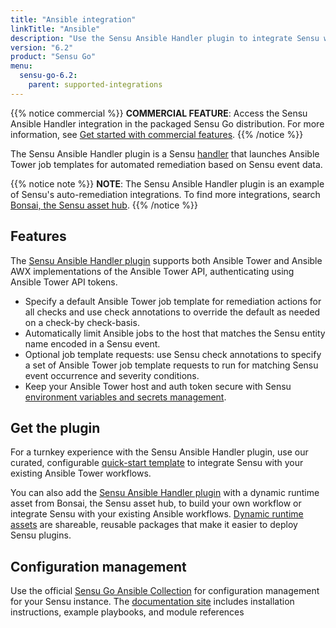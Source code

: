 ```yaml
---
title: "Ansible integration"
linkTitle: "Ansible"
description: "Use the Sensu Ansible Handler plugin to integrate Sensu with your existing Ansible workflows. Read about the features of Sensu's Ansible integration and learn how to get the plugin."
version: "6.2"
product: "Sensu Go"
menu: 
  sensu-go-6.2:
    parent: supported-integrations
---
```


{{% notice commercial %}}
**COMMERCIAL FEATURE**: Access the Sensu Ansible Handler integration in the packaged Sensu Go distribution.
For more information, see [Get started with commercial features](../../../commercial/).
{{% /notice %}}

The Sensu Ansible Handler plugin is a Sensu [handler][1] that launches Ansible Tower job templates for automated remediation based on Sensu event data.

{{% notice note %}}
**NOTE**: The Sensu Ansible Handler plugin is an example of Sensu's auto-remediation integrations.
To find more integrations, search [Bonsai, the Sensu asset hub](https://bonsai.sensu.io/).
{{% /notice %}}

## Features

The [Sensu Ansible Handler plugin][4] supports both Ansible Tower and Ansible AWX implementations of the Ansible Tower API, authenticating using Ansible Tower API tokens.  

- Specify a default Ansible Tower job template for remediation actions for all checks and use check annotations to override the default as needed on a check-by check-basis.
- Automatically limit Ansible jobs to the host that matches the Sensu entity name encoded in a Sensu event.
- Optional job template requests: use Sensu check annotations to specify a set of Ansible Tower job template requests to run for matching Sensu event occurrence and severity conditions.
- Keep your Ansible Tower host and auth token secure with Sensu [environment variables and secrets management][9].

## Get the plugin

For a turnkey experience with the Sensu Ansible Handler plugin, use our curated, configurable [quick-start template][3] to integrate Sensu with your existing Ansible Tower workflows.

You can also add the [Sensu Ansible Handler plugin][4] with a dynamic runtime asset from Bonsai, the Sensu asset hub, to build your own workflow or integrate Sensu with your existing Ansible workflows.
[Dynamic runtime assets][5] are shareable, reusable packages that make it easier to deploy Sensu plugins.

## Configuration management

Use the official [Sensu Go Ansible Collection][7] for configuration management for your Sensu instance.
The [documentation site][8] includes installation instructions, example playbooks, and module references


[1]: ../../../observability-pipeline/observe-process/handlers/
[2]: ../../../observability-pipeline/observe-process/handler-templates/
[3]: https://github.com/sensu/catalog/blob/main/pipelines/remediation/ansible-tower.yaml
[4]: https://bonsai.sensu.io/assets/sensu/sensu-ansible-handler
[5]: ../../assets/
[7]: https://galaxy.ansible.com/sensu/sensu_go
[8]: https://sensu.github.io/sensu-go-ansible/
[9]: ../../../operations/manage-secrets/
